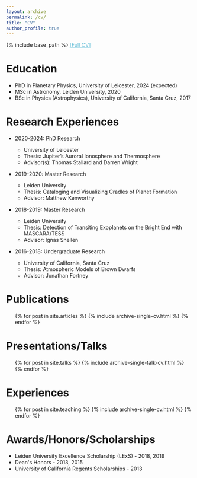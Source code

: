 ```yaml
---
layout: archive
permalink: /cv/
title: "CV"
author_profile: true
---
```

{% include base_path %}
<a href="http://rywjhzd.github.io/files/CV_Ruoyan_Wang.pdf" style="color:#5bbad5">[Full CV]</a>

Education
======
* PhD in Planetary Physics, University of Leicester, 2024 (expected)
* MSc in Astronomy, Leiden University, 2020
* BSc in Physics (Astrophysics), University of California, Santa Cruz, 2017

Research Experiences
======
* 2020-2024: PhD Research
  * University of Leicester
  * Thesis: Jupiter’s Auroral Ionosphere and Thermosphere
  * Advisor(s): Thomas Stallard and Darren Wright

* 2019-2020: Master Research
  * Leiden University
  * Thesis: Cataloging and Visualizing Cradles of Planet Formation
  * Advisor: Matthew Kenworthy
  
* 2018-2019: Master Research
  * Leiden University
  * Thesis: Detection of Transiting Exoplanets on the Bright End with MASCARA/TESS
  * Advisor: Ignas Snellen
  
* 2016-2018: Undergraduate Research
  * University of California, Santa Cruz 
  * Thesis: Atmospheric Models of Brown Dwarfs 
  * Advisor: Jonathan Fortney

Publications
======
  <ul>{% for post in site.articles %}
    {% include archive-single-cv.html %}
  {% endfor %}</ul>
  
Presentations/Talks
======
  <ul>{% for post in site.talks %}
    {% include archive-single-talk-cv.html %}
  {% endfor %}</ul>
  
Experiences
======
  <ul>{% for post in site.teaching %}
    {% include archive-single-cv.html %}
  {% endfor %}</ul>
  
Awards/Honors/Scholarships
======
* Leiden University Excellence Scholarship (LExS) - 2018, 2019
* Dean's Honors - 2013, 2015
* University of California Regents Scholarships - 2013
